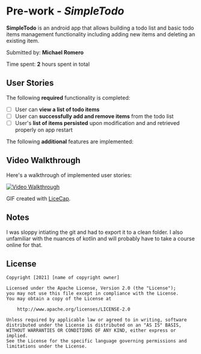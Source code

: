 # Pre-work - *SimpleTodo*

**SimpleTodo** is an android app that allows building a todo list and basic todo items management functionality including adding new items and deleting an existing item.

Submitted by: **Michael Romero**

Time spent: **2** hours spent in total

## User Stories

The following **required** functionality is completed:

* [ ] User can **view a list of todo items**
* [ ] User can **successfully add and remove items** from the todo list
* [ ] User's **list of items persisted** upon modification and and retrieved properly on app restart

The following **additional** features are implemented:


## Video Walkthrough

Here's a walkthrough of implemented user stories:

[![Video Walkthrough](https://imgur.com/a/J02ahaE)](https://imgur.com/a/J02ahaE)

GIF created with [LiceCap](http://www.cockos.com/licecap/).

## Notes

I was sloppy intiating the git and had to export it to a clean folder. I also unfamiliar with the nuances of kotlin and will probably have to take a course online for that. 

## License

    Copyright [2021] [name of copyright owner]

    Licensed under the Apache License, Version 2.0 (the "License");
    you may not use this file except in compliance with the License.
    You may obtain a copy of the License at

        http://www.apache.org/licenses/LICENSE-2.0

    Unless required by applicable law or agreed to in writing, software
    distributed under the License is distributed on an "AS IS" BASIS,
    WITHOUT WARRANTIES OR CONDITIONS OF ANY KIND, either express or implied.
    See the License for the specific language governing permissions and
    limitations under the License.
